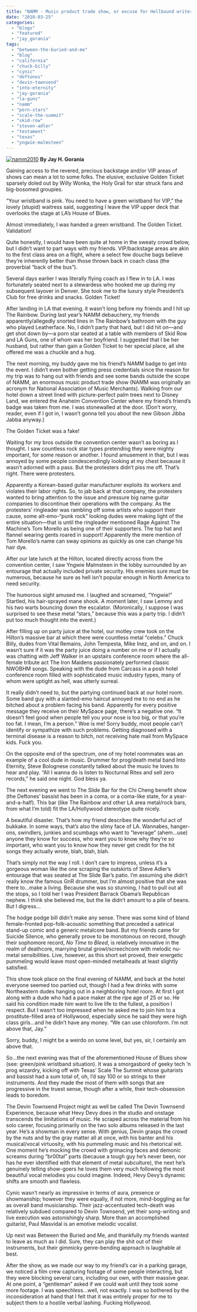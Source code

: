 ```yaml
---
title: "NAMM - Music product trade show, or excuse for Hellbound writer to party?"
date: "2010-03-25"
categories: 
  - "blogs"
  - "featured"
  - "jay_gorania"
tags: 
  - "between-the-buried-and-me"
  - "blog"
  - "california"
  - "chuck-billy"
  - "cynic"
  - "deftones"
  - "devin-townsend"
  - "into-eternity"
  - "jay-gorania"
  - "la-guns"
  - "namm"
  - "porn-stars"
  - "scale-the-summit"
  - "skid-row"
  - "steven-adler"
  - "testament"
  - "texas"
  - "yngwie-malmsteen"
---
```


[![namm2010](http://www.hellbound.ca/wp-content/uploads/2010/03/namm2010-300x200.jpg "namm2010")](http://www.hellbound.ca/wp-content/uploads/2010/03/namm2010.jpg) **By Jay H. Gorania**

Gaining access to the revered, precious backstage and/or VIP areas of shows can mean a lot to some folks. The elusive, exclusive Golden Ticket sparsely doled out by Willy Wonka, the Holy Grail for star struck fans and big-bosomed groupies.

“Your wristband is pink. You need to have a green wristband for VIP,” the lovely (stupid) waitress said, suggesting I leave the VIP upper deck that overlooks the stage at LA’s House of Blues.

Almost immediately, I was handed a green wristband. The Golden Ticket. Validation!

Quite honestly, I would have been quite at home in the sweaty crowd below, but I didn’t want to part ways with my friends. VIP/backstage areas are akin to the first class area on a flight, where a select few douche bags believe they’re inherently better than those thrown back in coach class (the proverbial “back of the bus”).

Several days earlier I was literally flying coach as I flew in to LA. I was fortunately seated next to a stewardess who hooked me up during my subsequent layover in Denver. She took me to the luxury style President’s Club for free drinks and snacks. Golden Ticket!

After landing in LA that evening, it wasn’t long before my friends and I hit up The Rainbow. During last year’s NAMM debauchery, my friends apparently/allegedly snorted lines in The Rainbow’s bathroom with the guy who played Leatherface. No, I didn’t party that hard, but I did hit on—and get shot down by—a porn star seated at a table with members of Skid Row and LA Guns, one of whom was her boyfriend. I suggested that I be her husband, but rather than gain a Golden Ticket to her special place, all she offered me was a chuckle and a hug.

The next morning, my buddy gave me his friend’s NAMM badge to get into the event. I didn’t even bother getting press credentials since the reason for my trip was to hang out with friends and see some bands outside the scope of NAMM, an enormous music product trade show (NAMM was originally an acronym for National Association of Music Merchants). Walking from our hotel down a street lined with picture-perfect palm trees next to Disney Land, we entered the Anaheim Convention Center where my friend’s friend’s badge was taken from me. I was stonewalled at the door. (Don’t worry, reader, even if I got in, I wasn’t gonna tell you about the new Gibson Jibba Jabba anyway.)

The Golden Ticket was a fake!

Waiting for my bros outside the convention center wasn’t as boring as I thought. I saw countless rock star types pretending they were mighty important, for some reason or another. I found amusement in that, but I was annoyed by some people condescendingly looking at my chest because it wasn’t adorned with a pass. But the protesters didn’t piss me off. That’s right. There were protesters.

Apparently a Korean-based guitar manufacturer exploits its workers and violates their labor rights. So, to jab back at that company, the protesters wanted to bring attention to the issue and pressure big name guitar companies to discontinue their operations with the company. As the protesters’ ringleader was rambling off some artists who support their cause, some alt-emo-“punk rock” looking dudes were making light of the entire situation—that is until the ringleader mentioned Rage Against The Machine’s Tom Morello as being one of their supporters. The top hat and flannel wearing gents roared in support! Apparently the mere mention of Tom Morello’s name can sway opinions as quickly as one can change his hair dye.

After our late lunch at the Hilton, located directly across from the convention center, I saw Yngwie Malmsteen in the lobby surrounded by an entourage that actually included private security. His enemies sure must be numerous, because he sure as hell isn’t popular enough in North America to need security.

The humorous sight amused me. I laughed and screamed, “Yngwie!” Startled, his hair-sprayed mane shook. A moment later, I saw Lemmy and his two warts bouncing down the escalator. (Moronically, I suppose I was surprised to see these metal “stars,” because this was a party trip. I didn’t put too much thought into the event.)

After filling up on party juice at the hotel, our motley crew took on the Hilton’s massive bar at which there were countless metal “celebs.” Chuck Billy, dudes from Vital Remains, John Tempesta, Mike Inez, and on, and on. I wasn’t sure if it was the party juice doing a number on me or if I actually was chatting with Jeff Walker in an upstairs conference room where the all-female tribute act The Iron Maidens passionately performed classic NWOBHM songs. Speaking with the dude from Carcass in a posh hotel conference room filled with sophisticated music industry types, many of whom were uptight as hell, was utterly surreal.

It really didn’t need to, but the partying continued back at our hotel room. Some band guy with a slanted-emo haircut annoyed me to no end as he bitched about a problem facing his band. Apparently for every positive message they receive on their MySpace page, there’s a negative one. “It doesn’t feel good when people tell you your nose is too big, or that you’re too fat. I mean, I’m a person.” Woe is me! Sorry buddy, most people can’t identify or sympathize with such problems. Getting diagnosed with a terminal disease is a reason to bitch, not receiving hate mail from MySpace kids. Fuck you.

On the opposite end of the spectrum, one of my hotel roommates was an example of a cool dude in music. Drummer for prog/death metal band Into Eternity, Steve Bolognese constantly talked about the music he loves to hear and play. “All I wanna do is listen to Nocturnal Rites and sell zero records,” he said one night. God bless ya.

The next evening we went to The Slide Bar for the Chi Cheng benefit show (the Deftones’ bassist has been in a coma, or a coma-like state, for a year-and-a-half). This bar (like The Rainbow and other LA area metal/rock bars, from what I’m told) fit the LA/Hollywood stereotype quite nicely.

A beautiful disaster. That’s how my friend describes the wonderful act of bukkake. In some ways, that’s also the slimy face of LA. Wannabes, hanger-ons, swindlers, junkies and scumbags who want to “leverage” (ahem…use) anyone they know for success, who want you to know why they’re so important, who want you to know how they never get credit for the hit songs they actually wrote, blah, blah, blah.

That’s simply not the way I roll. I don’t care to impress, unless it’s a gorgeous woman like the one scraping the outskirts of Steve Adler’s entourage that was seated at The Slide Bar’s patio. I’m assuming she didn’t really know the famous GnR drummer, but I’m almost positive that she was there to…make a living. Because she was so stunning, I had to pull out all the stops, so I told her I was President Barrack Obama’s Republican nephew. I think she believed me, but the lie didn’t amount to a pile of beans. But I digress…

The hodge podge bill didn’t make any sense. There was some kind of bland female-fronted pop-folk-acoustic something that preceded a satirical stand-up comic and a generic metalcore band. But my friends came for Suicide Silence, who generally prove to be monotonous on record, though their sophomore record, _No Time to Bleed_, is relatively innovative in the realm of deathcore, marrying brutal growl/screechcore with melodic nu-metal sensibilities. Live, however, as this short set proved, their energetic pummeling would leave most open-minded metalheads at least slightly satisfied.

This show took place on the final evening of NAMM, and back at the hotel everyone seemed too partied out, though I had a few drinks with some Northeastern dudes hanging out in a neighboring hotel room. At first I got along with a dude who had a pace maker at the ripe age of 25 or so. He said his condition made him want to live life to the fullest, a position I respect. But I wasn’t too impressed when he asked me to join him to a prostitute-filled area of Hollywood, especially since he said they were high class girls…and he didn’t have any money. “We can use chloroform. I’m not above that, Jay.”

Sorry, buddy, I might be a weirdo on some level, but yes, sir, I certainly am above that.

So…the next evening was that of the aforementioned House of Blues show (see: green/pink wristband situation). It was a smorgasbord of geeky tech ’n prog wizardry, kicking off with Texas’ Scale The Summit whose guitarists and bassist had a sum total of, oh, I’d say 100 or so strings to their instruments. And they made the most of them with songs that are progressive in the truest sense, though after a while, their tech-obsession leads to boredom.

The Devin Townsend Project might as well be called The Devin Townsend Experience, because what Hevy Devy does in the studio and onstage transcends the limitations of music. He scraped across the material from his solo career, focusing primarily on the two solo albums released in the last year. He’s a showman in every sense. With genius, Devin grasps the crowd by the nuts and by the gray matter all at once, with his banter and his musical/vocal virtuosity, with his pummeling music and his rhetorical wit. One moment he’s mocking the crowd with grimacing faces and demonic screams during “br00tal” parts (because a tough guy he’s never been, nor has he ever identified with that element of metal subculture), the next he’s genuinely telling show-goers he loves them very much following the most beautiful vocal melodies you could imagine. Indeed, Hevy Devy’s dynamic shifts are smooth and flawless.

Cynic wasn’t nearly as impressive in terms of aura, presence or showmanship; however they were equally, if not more, mind-boggling as far as overall band musicianship. Their jazz-accentuated tech-death was relatively subdued compared to Devin Townsend, yet their song-writing and live execution was astonishingly sharp. More than an accomplished guitarist, Paul Masvidal is an emotive melodic vocalist.

Up next was Between the Buried and Me, and thankfully my friends wanted to leave as much as I did. Sure, they can play the shit out of their instruments, but their gimmicky genre-bending approach is laughable at best.

After the show, as we made our way to my friend’s car in a parking garage, we noticed a film crew capturing footage of some people interacting, but they were blocking several cars, including our own, with their massive gear. At one point, a “gentleman” asked if we could wait until they took some more footage. I was speechless…well, not exactly. I was so bothered by the inconsideration at hand that I felt that it was entirely proper for me to subject them to a hostile verbal lashing. Fucking Hollywood.
